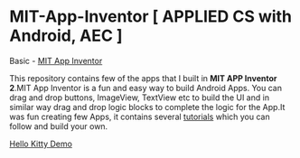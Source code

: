 # MIT-App-Inventor [ APPLIED CS with Android, AEC ]
Basic - [MIT App Inventor](http://ai2.appinventor.mit.edu) 

This repository contains few of the apps that I built in <b>MIT APP Inventor 2</b>.MIT App Inventor is a fun and easy way to build Android Apps. You can drag and drop buttons, ImageView, TextView etc to build the UI and in similar way drag and drop logic blocks to complete the logic for the App.It was fun creating few Apps, it contains several [tutorials](http://appinventor.mit.edu/explore/ai2/tutorials) which you can follow and build your own. 

[Hello Kitty Demo](https://youtu.be/RV9cvNFkv_8)

